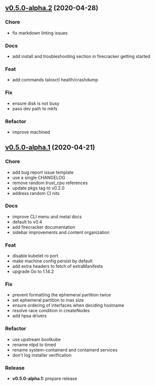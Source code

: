 <a name="v0.5.0-alpha.2"></a>

## [v0.5.0-alpha.2](https://github.com/talos-systems/talos/compare/v0.5.0-alpha.1...v0.5.0-alpha.2) (2020-04-28)

### Chore

- fix markdown linting issues

### Docs

- add install and troubleshooting section in firecracker getting started

### Feat

- add commands talosctl health/crashdump

### Fix

- ensure disk is not busy
- pass dev path to mkfs

### Refactor

- improve machined

<a name="v0.5.0-alpha.1"></a>

## [v0.5.0-alpha.1](https://github.com/talos-systems/talos/compare/v0.5.0-alpha.0...v0.5.0-alpha.1) (2020-04-21)

### Chore

- add bug report issue template
- use a single CHANGELOG
- remove random.trust_cpu references
- update pkgs tag to v0.2.0
- address random CI nits

### Docs

- improve CLI menu and metal docs
- default to v0.4
- add firecracker documentation
- sidebar improvements and content organization

### Feat

- disable kubelet ro port
- make machine config persist by default
- add extra headers to fetch of extraManifests
- upgrade Go to 1.14.2

### Fix

- prevent formatting the ephemeral partition twice
- set ephemeral partition to max size
- ensure ordering of interfaces when deciding hostname
- resolve race condition in createNodes
- add hpsa drivers

### Refactor

- use upstream bootkube
- rename ntpd to timed
- rename system-containerd and containerd services
- don't log installer verification

### Release

- **v0.5.0-alpha.1:** prepare release
